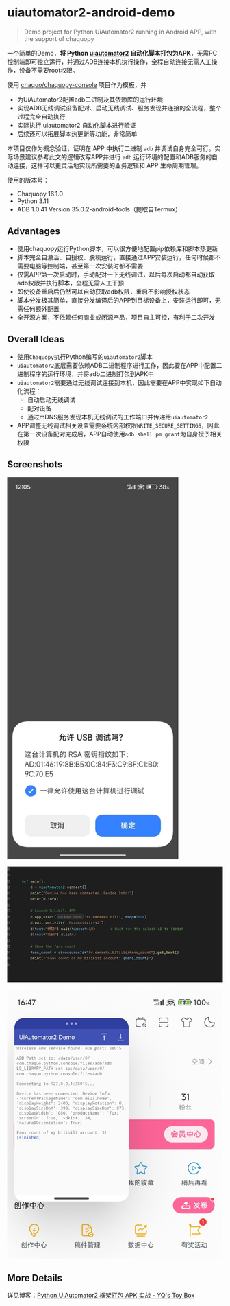 # uiautomator2-android-demo

> Demo project for Python UiAutomator2 running in Android APP, with the support of chaquopy

一个简单的Demo，**将 Python [uiautomator2](https://github.com/openatx/uiautomator2) 自动化脚本打包为APK**，无需PC控制端即可独立运行，并通过ADB连接本机执行操作，全程自动连接无需人工操作，设备不需要root权限。

使用 [chaquo/chaquopy-console](https://github.com/chaquo/chaquopy-console) 项目作为模板，并

- 为UiAutomator2配置adb二进制及其依赖库的运行环境
- 实现ADB无线调试设备配对、启动无线调试、服务发现并连接的全流程，整个过程完全自动执行
- 实际执行 uiautomator2 自动化脚本进行验证
- 后续还可以拓展脚本热更新等功能，非常简单

本项目仅作为概念验证，证明在 APP 中执行二进制 `adb` 并调试自身完全可行。实际场景建议参考此文的逻辑改写APP并进行 `adb` 运行环境的配置和ADB服务的自动连接，这样可以更灵活地实现所需要的业务逻辑和 APP 生命周期管理。

使用的版本号：

- Chaquopy 16.1.0
- Python 3.11
- ADB 1.0.41 Version 35.0.2-android-tools（提取自Termux）

## Advantages

- 使用chaquopy运行Python脚本，可以很方便地配置pip依赖库和脚本热更新
- 脚本完全自激活、自授权、脱机运行，直接通过APP安装运行，任何时候都不需要电脑等控制端，甚至第一次安装时都不需要
- 仅需APP第一次启动时，手动配对一下无线调试，以后每次启动都自动获取adb权限并执行脚本，全程无需人工干预
- 即使设备重启后仍然可以自动获取adb权限，重启不影响授权状态
- 脚本分发极其简单，直接分发编译后的APP到目标设备上，安装运行即可，无需任何额外配置
- 全开源方案，不依赖任何商业或闭源产品，项目自主可控，有利于二次开发

## Overall Ideas

- 使用`Chaquopy`执行Python编写的`uiautomator2`脚本
- `uiautomator2`底层需要依赖ADB二进制程序进行工作，因此要在APP中配置二进制程序的运行环境，并将adb二进制打包到APK中
- `uiautomator2`需要通过无线调试连接到本机，因此需要在APP中实现如下自动化流程：
  - 自动启动无线调试
  - 配对设备
  - 通过mDNS服务发现本机无线调试的工作端口并传递给`uiautomator2`
- APP调整无线调试相关设置需要系统内部权限`WRITE_SECURE_SETTINGS`，因此在第一次设备配对完成后，APP自动使用`adb shell pm grant`为自身授予相关权限

## Screenshots

<img src="docs/1.jpg" width="400" />

![](docs/2.png)

<img src="docs/3.jpg" width="500" />

## More Details

详见博客：[Python UiAutomator2 框架打包 APK 实战 - YQ's Toy Box](https://blog.openyq.top/posts/35685/)
